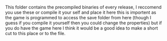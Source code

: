 This folder contains the precompiled binaries of every release,
I reccomend you use these or compile it your self and place it here
this is importent as the game is programmed to access the save folder
from here (though I guess if you compile it yourself then you could
change the properties) but if you do have the game here I think it would
be a good idea to make a short cut to this place or to the file.